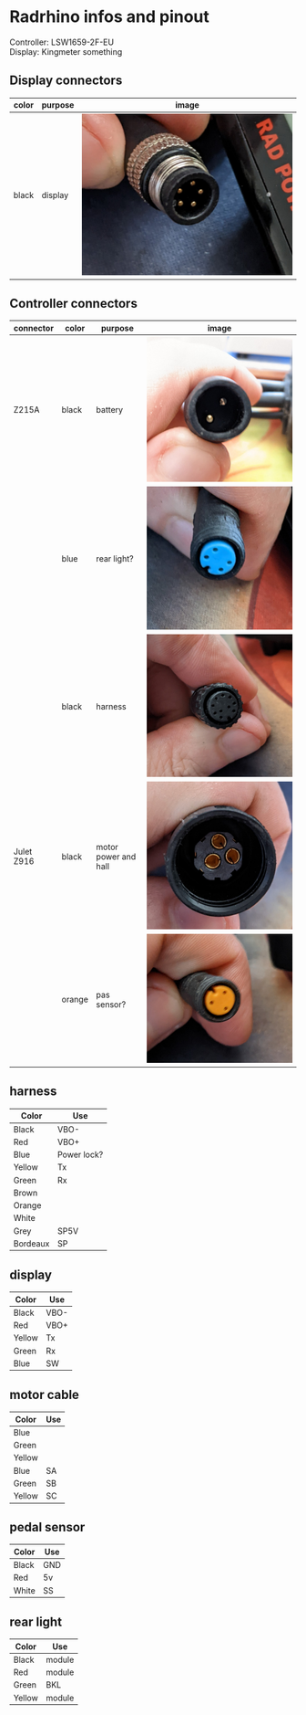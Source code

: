 # Radrhino infos and pinout

Controller: LSW1659-2F-EU  
Display: Kingmeter something

## Display connectors

| color | purpose | image |
|-------|---------|-------|
| black | display | ![display](/assets/2022-06-18-radrhino/display.jpg) |


## Controller connectors

| connector | color | purpose | image |
|-----------|-------|---------|------|
| Z215A | black | battery | ![](/assets/2022-06-18-radrhino/battery.jpg) |
| | blue | rear light? | ![](/assets/2022-06-18-radrhino/blue.jpg) |
| | black | harness | ![](/assets/2022-06-18-radrhino/harness.jpg) |
| Julet Z916 | black | motor power and hall | ![](/assets/2022-06-18-radrhino/motor.jpg) |
| | orange | pas sensor? | ![](/assets/2022-06-18-radrhino/orange.jpg) |

 ## harness
 
| Color | Use |
|-------|-----|
| Black | VBO- | 
| Red | VBO+ |
| Blue | Power lock? |
| Yellow | Tx |
| Green | Rx |
| Brown |
| Orange |
| White | 
| Grey | SP5V |
| Bordeaux | SP |

## display

| Color | Use |
|-------|-----|
| Black | VBO- |
| Red | VBO+ |
| Yellow | Tx |
| Green | Rx |
| Blue | SW |

## motor cable

| Color | Use |
|-------|-----|
| Blue |
| Green |
| Yellow |
| Blue | SA |
| Green | SB |
| Yellow | SC |

## pedal sensor

| Color | Use |
|-------|-----|
| Black | GND |
| Red | 5v |
| White | SS |

## rear light 

| Color | Use |
|-------|-----|
| Black | module |
| Red | module |
| Green | BKL |
| Yellow | module |

